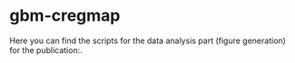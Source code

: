 # gbm-cregmap
Here you can find the scripts for the data analysis part (figure generation) 
for the publication:.

